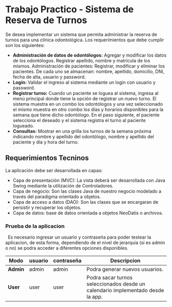 # Trabajo Practico - Sistema de Reserva de Turnos

Se desea implementar un sistema que permita administrar la reserva de turnos
para una clínica odontológica. Los requerimientos que debe cumplir son los
siguientes:

- **Administración de datos de odontólogos:** Agregar y modificar los datos de los
odontólogos. Registrar apellido, nombre y matrícula de los mismos.
Administración de pacientes: Registrar, modificar y eliminar los pacientes. De
cada uno se almacenan: nombre, apellido, domicilio, DNI, fecha de alta, usuario y
password.
- **Login:** Validar el ingreso al sistema mediante un login con usuario y password.
- **Registrar turno:** Cuando un paciente se loguea al sistema, ingresa al menú
principal donde tiene la opción de registrar un nuevo turno. El sistema muestra en
un combo los odontólogos y una vez seleccionado el mismo muestra en otro combo
los días y horarios disponibles para la semana que tiene dicho odontólogo. En el
paso siguiente, el paciente selecciona el deseado y el sistema registra el turno al
paciente logueado.
- **Consultas:** Mostrar en una grilla los turnos de la semana próxima indicando
nombre y apellido del odontólogo, nombre y apellido del paciente y día y hora del
turno.

## Requerimientos Tecninos

La aplicación debe ser desarrollada en capas:

- Capa de presentación (MVC): La vista deberá ser desarrollada con Java
Swing mediante la utilización de Controladores.
- Capa de negocio: Son las clases Java de nuestro negocio modelado a través
del paradigma orientado a objetos.
- Capa de acceso a datos (DAO): Son las clases que se encargaran de persistir
y recuperar los objetos.
- Capa de datos: base de datos orientada a objetos NeoDatis o archivos.

### Prueba de la aplicacion

&nbsp; Es necesario ingresar un usuario y contraseña para poder testear la aplicacion, de esta forma, dependiendo de el nivel de jerarquia (si es admin o no) se podra acceder
a diferentes opciones disponibles.

| Modo | usuario | contraseña | Descripcion |
| ----------- | ----------- | ----------- | ----------- |
| **Admin** | admin | admin| Podra generar nuevos usuarios. |
| **User** | user | user | Podra sacar turnos seleccionados desde un calendario implementado desde la app. |
